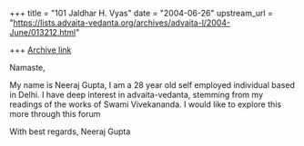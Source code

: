 +++
title = "101 Jaldhar H. Vyas"
date = "2004-06-26"
upstream_url = "https://lists.advaita-vedanta.org/archives/advaita-l/2004-June/013212.html"

+++
[Archive link](https://lists.advaita-vedanta.org/archives/advaita-l/2004-June/013212.html)

Namaste,

My name is Neeraj Gupta, I am a 28 year old self employed individual
based in Delhi. I have deep interest in advaita-vedanta, stemming from
my readings of the works of Swami Vivekananda. I would like to explore
this more through this forum

With best regards,
Neeraj Gupta

